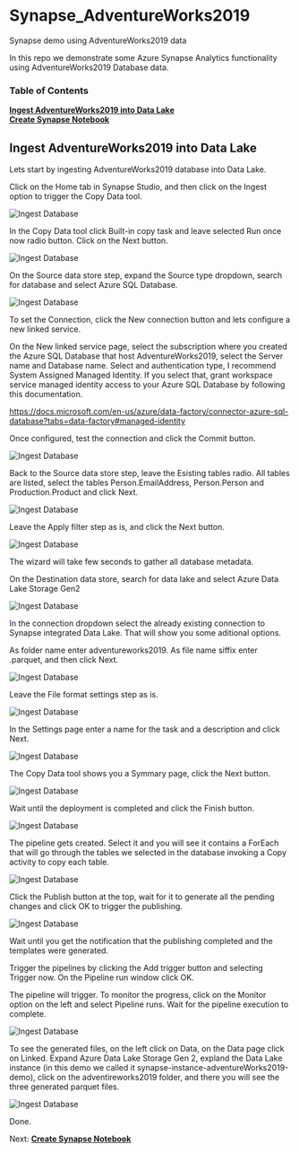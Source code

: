 # Synapse_AdventureWorks2019
Synapse demo using AdventureWorks2019 data

In this repo we demonstrate some Azure Synapse Analytics functionality using AdventureWorks2019 Database data.

### Table of Contents

**[Ingest AdventureWorks2019 into Data Lake](#ingest-adventureworks2019-into-data-lake)**<br>
**[Create Synapse Notebook](Synapse_Notebook.md#create-synapse-notebook)**<br>

## Ingest AdventureWorks2019 into Data Lake

Lets start by ingesting AdventureWorks2019 database into Data Lake.

Click on the Home tab in Synapse Studio, and then click on the Ingest option to trigger the Copy Data tool.

![Ingest Database](./../images/IngestDatabase.png)

In the Copy Data tool click Built-in copy task and leave selected Run once now radio button. Click on the Next button.

![Ingest Database](./../images/IngestDatabaseI.png)

On the Source data store step, expand the Source type dropdown, search for database and select Azure SQL Database. 

![Ingest Database](./../images/IngestDatabaseII.png)

To set the Connection, click the New connection button and lets configure a new linked service.

On the New linked service page, select the subscription where you created the Azure SQL Database that host AdventureWorks2019, select the Server name and Database name. Select and authentication type, I recommend System Assigned Managed Identity. If you select that, grant workspace service managed identity access to your Azure SQL Database by following this documentation.

https://docs.microsoft.com/en-us/azure/data-factory/connector-azure-sql-database?tabs=data-factory#managed-identity

Once configured, test the connection and click the Commit button.

![Ingest Database](./../images/IngestDatabaseIII.png)

Back to the Source data store step, leave the Esisting tables radio. All tables are listed, select the tables Person.EmailAddress, Person.Person and Production.Product and click Next.

![Ingest Database](./../images/IngestDatabaseIV.png)

Leave the Apply filter step as is, and click the Next button.

![Ingest Database](./../images/IngestDatabaseV.png)

The wizard will take few seconds to gather all database metadata.

On the Destination data store, search for data lake and select Azure Data Lake Storage Gen2

![Ingest Database](./../images/IngestDatabaseVI.png)

In the connection dropdown select the already existing connection to Synapse integrated Data Lake. That will show you some aditional options.

As folder name enter adventureworks2019. As file name siffix enter .parquet, and then click Next.

![Ingest Database](./../images/IngestDatabaseVII.png)

Leave the File format settings step as is.

![Ingest Database](./../images/IngestDatabaseVIII.png)

In the Settings page enter a name for the task and a description and click Next.

![Ingest Database](./../images/IngestDatabaseIX.png)

The Copy Data tool shows you a Symmary page, click the Next button.

![Ingest Database](./../images/IngestDatabaseX.png)

Wait until the deployment is completed and click the Finish button.

![Ingest Database](./../images/IngestDatabaseXI.png)

The pipeline gets created. Select it and you will see it contains a ForEach that will go through the tables we selected in the database invoking a Copy activity to copy each table.

![Ingest Database](./../images/IngestDatabaseXII.png)

Click the Publish button at the top, wait for it to generate all the pending changes and click OK to trigger the publishing.

![Ingest Database](./../images/IngestDatabaseXIII.png)

Wait until you get the notification that the publishing completed and the templates were generated.

Trigger the pipelines by clicking the Add trigger button and selecting Trigger now. On the Pipeline run window click OK.

The pipeline will trigger. To monitor the progress, click on the Monitor option on the left and select Pipeline runs. Wait for the pipeline execution to complete.

![Ingest Database](./../images/IngestDatabaseXIV.png)

To see the generated files, on the left click on Data, on the Data page click on Linked. Expand Azure Data Lake Storage Gen 2, expland the Data Lake instance (in this demo we called it synapse-instance-adventureWorks2019-demo), click on the adventireworks2019 folder, and there you will see the three generated parquet files.

![Ingest Database](./../images/IngestDatabaseXV.png)

Done.

Next: **[Create Synapse Notebook](Synapse_Notebook.md#create-synapse-notebook)**<br>